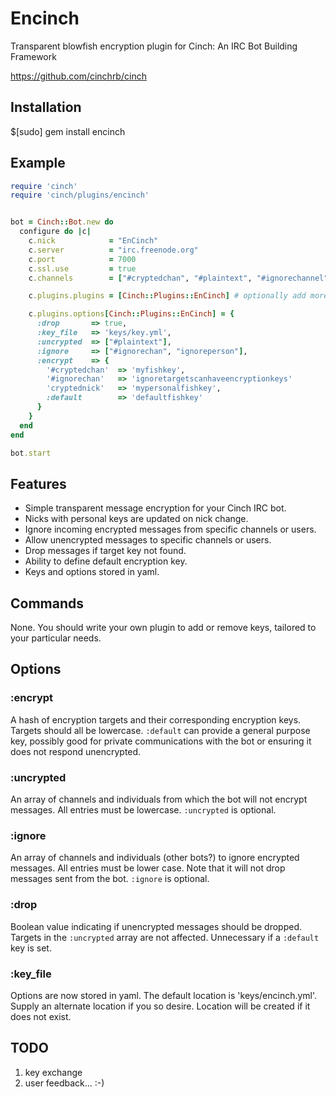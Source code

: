 
# Encinch

Transparent blowfish encryption plugin for Cinch: An IRC Bot Building Framework

https://github.com/cinchrb/cinch


## Installation

  $[sudo] gem install encinch

## Example
  ```ruby
  require 'cinch'
  require 'cinch/plugins/encinch'


  bot = Cinch::Bot.new do
    configure do |c|
      c.nick            = "EnCinch"
      c.server          = "irc.freenode.org"
      c.port            = 7000
      c.ssl.use         = true
      c.channels        = ["#cryptedchan", "#plaintext", "#ignorechannel"]

      c.plugins.plugins = [Cinch::Plugins::EnCinch] # optionally add more plugins

      c.plugins.options[Cinch::Plugins::EnCinch] = {
        :drop       => true,
        :key_file   => 'keys/key.yml',
        :uncrypted  => ["#plaintext"],
        :ignore     => ["#ignorechan", "ignoreperson"],
        :encrypt    => {
          '#cryptedchan'  => 'myfishkey',
          '#ignorechan'   => 'ignoretargetscanhaveencryptionkeys'
          'cryptednick'   => 'mypersonalfishkey',
          :default        => 'defaultfishkey'
        }
      }
    end
  end

  bot.start
  ```

## Features
  - Simple transparent message encryption for your Cinch IRC bot.
  - Nicks with personal keys are updated on nick change.
  - Ignore incoming encrypted messages from specific channels or users.
  - Allow unencrypted messages to specific channels or users.
  - Drop messages if target key not found.
  - Ability to define default encryption key.
  - Keys and options stored in yaml.

## Commands
  None. You should write your own plugin to add or remove keys, tailored to your particular needs.


## Options
### :encrypt
A hash of encryption targets and their corresponding encryption keys. Targets should all be lowercase.
`:default` can provide a general purpose key, possibly good for private communications with the bot or ensuring it does not respond unencrypted.

### :uncrypted
An array of channels and individuals from which the bot will not encrypt messages. All entries must be lowercase.
`:uncrypted` is optional.

### :ignore
An array of channels and individuals (other bots?) to ignore encrypted messages. All entries must be lower case. Note that it will not drop messages sent from the bot.
`:ignore` is optional.

### :drop
Boolean value indicating if unencrypted messages should be dropped. Targets in the `:uncrypted` array are not affected. Unnecessary if a `:default` key is set.

### :key_file
Options are now stored in yaml. The default location is 'keys/encinch.yml'. Supply an alternate location if you so desire. Location will be created if it does not exist.

## TODO
  1. key exchange
  2. user feedback... :-)

